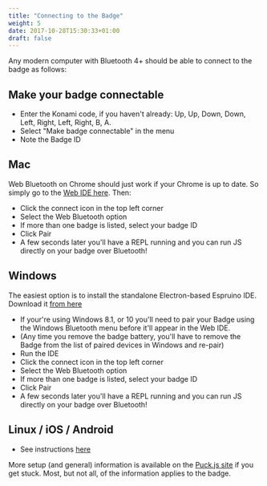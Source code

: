 ```yaml
---
title: "Connecting to the Badge"
weight: 5
date: 2017-10-28T15:30:33+01:00
draft: false
---
```


Any modern computer with Bluetooth 4+ should be able to connect to the badge as follows:

## Make your badge connectable

* Enter the Konami code, if you haven't already: Up, Up, Down, Down, Left, Right, Left, Right, B, A.
* Select "Make badge connectable" in the menu
* Note the Badge ID

## Mac
Web Bluetooth on Chrome should just work if your Chrome is up to date. So simply go to the [Web IDE here](https://www.espruino.com/ide/). Then:

* Click the connect icon in the top left corner
* Select the Web Bluetooth option
* If more than one badge is listed, select your badge ID
* Click Pair
* A few seconds later you'll have a REPL running and you can run JS directly on your badge over Bluetooth!

## Windows
The easiest option is to install the standalone Electron-based Espruino IDE. Download it [from here](https://www.espruino.com/Web+IDE#as-a-native-application)

* If your're using Windows 8.1, or 10 you'll need to pair your Badge using the Windows Bluetooth menu before it'll appear in the Web IDE.
* (Any time you remove the badge battery, you'll have to remove the Badge from the list of paired devices in Windows and re-pair)
* Run the IDE
* Click the connect icon in the top left corner
* Select the Web Bluetooth option
* If more than one badge is listed, select your badge ID
* Click Pair
* A few seconds later you'll have a REPL running and you can run JS directly on your badge over Bluetooth!


## Linux / iOS / Android
* See instructions [here](https://www.espruino.com/Puck.js+Quick+Start)

More setup (and general) information is available on the [Puck.js site](https://www.espruino.com/Puck.js) if you get stuck. Most, but not all, of the information applies to the badge.
